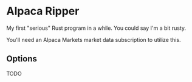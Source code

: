 # Alpaca Ripper

My first "serious" Rust program in a while.  You could say I'm a bit rusty.

You'll need an Alpaca Markets market data subscription to utilize this.

## Options

TODO



